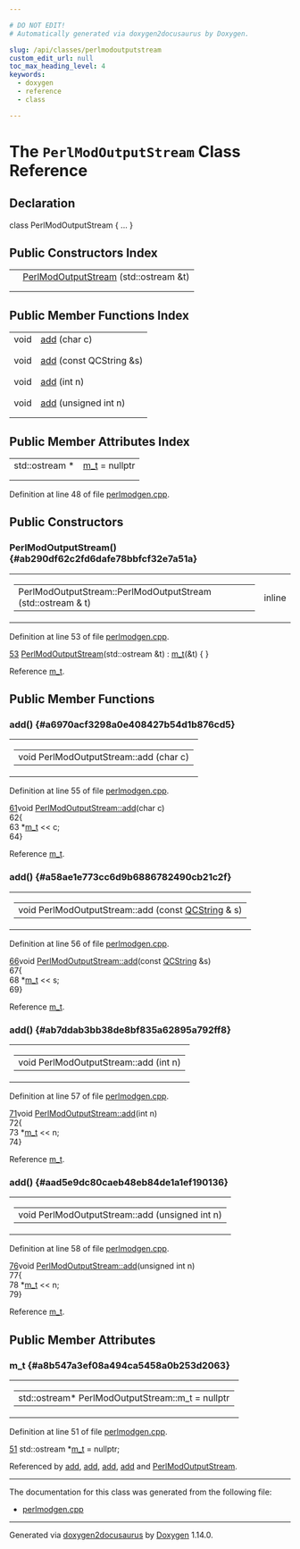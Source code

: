 ```yaml
---

# DO NOT EDIT!
# Automatically generated via doxygen2docusaurus by Doxygen.

slug: /api/classes/perlmodoutputstream
custom_edit_url: null
toc_max_heading_level: 4
keywords:
  - doxygen
  - reference
  - class

---
```


<div class="doxyPage">

# The `PerlModOutputStream` Class Reference



## Declaration

<div class="doxyDeclaration">
class PerlModOutputStream { ... }
</div>

## Public Constructors Index

<table class="doxyMembersIndex">

<tr class="doxyMemberIndexItem">
<td class="doxyMemberIndexItemType" align="left" valign="top"></td>
<td class="doxyMemberIndexItemName" align="left" valign="top"><a href="#ab290df62c2fd6dafe78bbfcf32e7a51a">PerlModOutputStream</a> (std::ostream &amp;t)</td>
</tr>
<tr class="doxyMemberIndexDescription">
<td class="doxyMemberIndexDescriptionLeft"></td>
<td class="doxyMemberIndexDescriptionRight">
</td>
</tr>
<tr class="doxyMemberIndexSeparator">
<td class="doxyMemberIndexSeparator" colspan="2"></td>
</tr>

</table>

## Public Member Functions Index

<table class="doxyMembersIndex">

<tr class="doxyMemberIndexItem">
<td class="doxyMemberIndexItemType" align="left" valign="top">void</td>
<td class="doxyMemberIndexItemName" align="left" valign="top"><a href="#a6970acf3298a0e408427b54d1b876cd5">add</a> (char c)</td>
</tr>
<tr class="doxyMemberIndexDescription">
<td class="doxyMemberIndexDescriptionLeft"></td>
<td class="doxyMemberIndexDescriptionRight">
</td>
</tr>
<tr class="doxyMemberIndexSeparator">
<td class="doxyMemberIndexSeparator" colspan="2"></td>
</tr>

<tr class="doxyMemberIndexItem">
<td class="doxyMemberIndexItemType" align="left" valign="top">void</td>
<td class="doxyMemberIndexItemName" align="left" valign="top"><a href="#a58ae1e773cc6d9b6886782490cb21c2f">add</a> (const QCString &amp;s)</td>
</tr>
<tr class="doxyMemberIndexDescription">
<td class="doxyMemberIndexDescriptionLeft"></td>
<td class="doxyMemberIndexDescriptionRight">
</td>
</tr>
<tr class="doxyMemberIndexSeparator">
<td class="doxyMemberIndexSeparator" colspan="2"></td>
</tr>

<tr class="doxyMemberIndexItem">
<td class="doxyMemberIndexItemType" align="left" valign="top">void</td>
<td class="doxyMemberIndexItemName" align="left" valign="top"><a href="#ab7ddab3bb38de8bf835a62895a792ff8">add</a> (int n)</td>
</tr>
<tr class="doxyMemberIndexDescription">
<td class="doxyMemberIndexDescriptionLeft"></td>
<td class="doxyMemberIndexDescriptionRight">
</td>
</tr>
<tr class="doxyMemberIndexSeparator">
<td class="doxyMemberIndexSeparator" colspan="2"></td>
</tr>

<tr class="doxyMemberIndexItem">
<td class="doxyMemberIndexItemType" align="left" valign="top">void</td>
<td class="doxyMemberIndexItemName" align="left" valign="top"><a href="#aad5e9dc80caeb48eb84de1a1ef190136">add</a> (unsigned int n)</td>
</tr>
<tr class="doxyMemberIndexDescription">
<td class="doxyMemberIndexDescriptionLeft"></td>
<td class="doxyMemberIndexDescriptionRight">
</td>
</tr>
<tr class="doxyMemberIndexSeparator">
<td class="doxyMemberIndexSeparator" colspan="2"></td>
</tr>

</table>

## Public Member Attributes Index

<table class="doxyMembersIndex">

<tr class="doxyMemberIndexItem">
<td class="doxyMemberIndexItemType" align="left" valign="top">std::ostream *</td>
<td class="doxyMemberIndexItemName" align="left" valign="top"><a href="#a8b547a3ef08a494ca5458a0b253d2063">m_t</a> = nullptr</td>
</tr>
<tr class="doxyMemberIndexDescription">
<td class="doxyMemberIndexDescriptionLeft"></td>
<td class="doxyMemberIndexDescriptionRight">
</td>
</tr>
<tr class="doxyMemberIndexSeparator">
<td class="doxyMemberIndexSeparator" colspan="2"></td>
</tr>

</table>


<p>Definition at line 48 of file <a href="/web-doxygen/docs/api/files/src/perlmodgen-cpp">perlmodgen.cpp</a>.</p>


<div class="doxySectionDef">

## Public Constructors

### PerlModOutputStream() {#ab290df62c2fd6dafe78bbfcf32e7a51a}

<div class="doxyMemberItem">
<div class="doxyMemberProto">
<table class="doxyMemberLabels">
<tr class="doxyMemberLabels">
<td class="doxyMemberLabelsLeft">
<table class="doxyMemberName">
<tr>
<td class="doxyMemberName">PerlModOutputStream::PerlModOutputStream (std::ostream &amp; t)</td>
</tr>
</table>
</td>
<td class="doxyMemberLabelsRight">
<span class="doxyMemberLabels">
<span class="doxyMemberLabel inline">inline</span>
</span>
</td>
</tr>
</table>
</div>
<div class="doxyMemberDoc">



<p>Definition at line 53 of file <a href="/web-doxygen/docs/api/files/src/perlmodgen-cpp">perlmodgen.cpp</a>.</p>


<div class="doxyProgramListing">

<div class="doxyCodeLine"><span class="doxyLineNumber"><a href="#ab290df62c2fd6dafe78bbfcf32e7a51a">53</a></span><span class="doxyLineContent"><span class="doxyHighlight">    <a href="#ab290df62c2fd6dafe78bbfcf32e7a51a">PerlModOutputStream</a>(std::ostream &amp;t) : <a href="#a8b547a3ef08a494ca5458a0b253d2063">m_t</a>(&amp;t) { }</span></span></div>

</div>


<p>Reference <a href="#a8b547a3ef08a494ca5458a0b253d2063">m_t</a>.</p>

</div>
</div>

</div>

<div class="doxySectionDef">

## Public Member Functions

### add() {#a6970acf3298a0e408427b54d1b876cd5}

<div class="doxyMemberItem">
<div class="doxyMemberProto">
<table class="doxyMemberLabels">
<tr class="doxyMemberLabels">
<td class="doxyMemberLabelsLeft">
<table class="doxyMemberName">
<tr>
<td class="doxyMemberName">void PerlModOutputStream::add (char c)</td>
</tr>
</table>
</td>
</tr>
</table>
</div>
<div class="doxyMemberDoc">



<p>Definition at line 55 of file <a href="/web-doxygen/docs/api/files/src/perlmodgen-cpp">perlmodgen.cpp</a>.</p>


<div class="doxyProgramListing">

<div class="doxyCodeLine"><span class="doxyLineNumber"><a href="#a6970acf3298a0e408427b54d1b876cd5">61</a></span><span class="doxyLineContent"><span class="doxyHighlightKeywordType">void</span><span class="doxyHighlight"> <a href="#a6970acf3298a0e408427b54d1b876cd5">PerlModOutputStream::add</a>(</span><span class="doxyHighlightKeywordType">char</span><span class="doxyHighlight"> c)</span></span></div>
<div class="doxyCodeLine"><span class="doxyLineNumber">62</span><span class="doxyLineContent"><span class="doxyHighlight">{</span></span></div>
<div class="doxyCodeLine"><span class="doxyLineNumber">63</span><span class="doxyLineContent"><span class="doxyHighlight">  *<a href="#a8b547a3ef08a494ca5458a0b253d2063">m_t</a> &lt;&lt; c;</span></span></div>
<div class="doxyCodeLine"><span class="doxyLineNumber">64</span><span class="doxyLineContent"><span class="doxyHighlight">}</span></span></div>

</div>


<p>Reference <a href="#a8b547a3ef08a494ca5458a0b253d2063">m_t</a>.</p>

</div>
</div>

### add() {#a58ae1e773cc6d9b6886782490cb21c2f}

<div class="doxyMemberItem">
<div class="doxyMemberProto">
<table class="doxyMemberLabels">
<tr class="doxyMemberLabels">
<td class="doxyMemberLabelsLeft">
<table class="doxyMemberName">
<tr>
<td class="doxyMemberName">void PerlModOutputStream::add (const <a href="/web-doxygen/docs/api/classes/qcstring">QCString</a> &amp; s)</td>
</tr>
</table>
</td>
</tr>
</table>
</div>
<div class="doxyMemberDoc">



<p>Definition at line 56 of file <a href="/web-doxygen/docs/api/files/src/perlmodgen-cpp">perlmodgen.cpp</a>.</p>


<div class="doxyProgramListing">

<div class="doxyCodeLine"><span class="doxyLineNumber"><a href="#a58ae1e773cc6d9b6886782490cb21c2f">66</a></span><span class="doxyLineContent"><span class="doxyHighlightKeywordType">void</span><span class="doxyHighlight"> <a href="#a6970acf3298a0e408427b54d1b876cd5">PerlModOutputStream::add</a>(</span><span class="doxyHighlightKeyword">const</span><span class="doxyHighlight"> <a href="/web-doxygen/docs/api/classes/qcstring">QCString</a> &amp;s)</span></span></div>
<div class="doxyCodeLine"><span class="doxyLineNumber">67</span><span class="doxyLineContent"><span class="doxyHighlight">{</span></span></div>
<div class="doxyCodeLine"><span class="doxyLineNumber">68</span><span class="doxyLineContent"><span class="doxyHighlight">  *<a href="#a8b547a3ef08a494ca5458a0b253d2063">m_t</a> &lt;&lt; s;</span></span></div>
<div class="doxyCodeLine"><span class="doxyLineNumber">69</span><span class="doxyLineContent"><span class="doxyHighlight">}</span></span></div>

</div>


<p>Reference <a href="#a8b547a3ef08a494ca5458a0b253d2063">m_t</a>.</p>

</div>
</div>

### add() {#ab7ddab3bb38de8bf835a62895a792ff8}

<div class="doxyMemberItem">
<div class="doxyMemberProto">
<table class="doxyMemberLabels">
<tr class="doxyMemberLabels">
<td class="doxyMemberLabelsLeft">
<table class="doxyMemberName">
<tr>
<td class="doxyMemberName">void PerlModOutputStream::add (int n)</td>
</tr>
</table>
</td>
</tr>
</table>
</div>
<div class="doxyMemberDoc">



<p>Definition at line 57 of file <a href="/web-doxygen/docs/api/files/src/perlmodgen-cpp">perlmodgen.cpp</a>.</p>


<div class="doxyProgramListing">

<div class="doxyCodeLine"><span class="doxyLineNumber"><a href="#ab7ddab3bb38de8bf835a62895a792ff8">71</a></span><span class="doxyLineContent"><span class="doxyHighlightKeywordType">void</span><span class="doxyHighlight"> <a href="#a6970acf3298a0e408427b54d1b876cd5">PerlModOutputStream::add</a>(</span><span class="doxyHighlightKeywordType">int</span><span class="doxyHighlight"> n)</span></span></div>
<div class="doxyCodeLine"><span class="doxyLineNumber">72</span><span class="doxyLineContent"><span class="doxyHighlight">{</span></span></div>
<div class="doxyCodeLine"><span class="doxyLineNumber">73</span><span class="doxyLineContent"><span class="doxyHighlight">  *<a href="#a8b547a3ef08a494ca5458a0b253d2063">m_t</a> &lt;&lt; n;</span></span></div>
<div class="doxyCodeLine"><span class="doxyLineNumber">74</span><span class="doxyLineContent"><span class="doxyHighlight">}</span></span></div>

</div>


<p>Reference <a href="#a8b547a3ef08a494ca5458a0b253d2063">m_t</a>.</p>

</div>
</div>

### add() {#aad5e9dc80caeb48eb84de1a1ef190136}

<div class="doxyMemberItem">
<div class="doxyMemberProto">
<table class="doxyMemberLabels">
<tr class="doxyMemberLabels">
<td class="doxyMemberLabelsLeft">
<table class="doxyMemberName">
<tr>
<td class="doxyMemberName">void PerlModOutputStream::add (unsigned int n)</td>
</tr>
</table>
</td>
</tr>
</table>
</div>
<div class="doxyMemberDoc">



<p>Definition at line 58 of file <a href="/web-doxygen/docs/api/files/src/perlmodgen-cpp">perlmodgen.cpp</a>.</p>


<div class="doxyProgramListing">

<div class="doxyCodeLine"><span class="doxyLineNumber"><a href="#aad5e9dc80caeb48eb84de1a1ef190136">76</a></span><span class="doxyLineContent"><span class="doxyHighlightKeywordType">void</span><span class="doxyHighlight"> <a href="#a6970acf3298a0e408427b54d1b876cd5">PerlModOutputStream::add</a>(</span><span class="doxyHighlightKeywordType">unsigned</span><span class="doxyHighlight"> </span><span class="doxyHighlightKeywordType">int</span><span class="doxyHighlight"> n)</span></span></div>
<div class="doxyCodeLine"><span class="doxyLineNumber">77</span><span class="doxyLineContent"><span class="doxyHighlight">{</span></span></div>
<div class="doxyCodeLine"><span class="doxyLineNumber">78</span><span class="doxyLineContent"><span class="doxyHighlight">  *<a href="#a8b547a3ef08a494ca5458a0b253d2063">m_t</a> &lt;&lt; n;</span></span></div>
<div class="doxyCodeLine"><span class="doxyLineNumber">79</span><span class="doxyLineContent"><span class="doxyHighlight">}</span></span></div>

</div>


<p>Reference <a href="#a8b547a3ef08a494ca5458a0b253d2063">m_t</a>.</p>

</div>
</div>

</div>

<div class="doxySectionDef">

## Public Member Attributes

### m\_t {#a8b547a3ef08a494ca5458a0b253d2063}

<div class="doxyMemberItem">
<div class="doxyMemberProto">
<table class="doxyMemberLabels">
<tr class="doxyMemberLabels">
<td class="doxyMemberLabelsLeft">
<table class="doxyMemberName">
<tr>
<td class="doxyMemberName">std::ostream* PerlModOutputStream::m_t = nullptr</td>
</tr>
</table>
</td>
</tr>
</table>
</div>
<div class="doxyMemberDoc">



<p>Definition at line 51 of file <a href="/web-doxygen/docs/api/files/src/perlmodgen-cpp">perlmodgen.cpp</a>.</p>


<div class="doxyProgramListing">

<div class="doxyCodeLine"><span class="doxyLineNumber"><a href="#a8b547a3ef08a494ca5458a0b253d2063">51</a></span><span class="doxyLineContent"><span class="doxyHighlight">    std::ostream *<a href="#a8b547a3ef08a494ca5458a0b253d2063">m_t</a> = </span><span class="doxyHighlightKeyword">nullptr</span><span class="doxyHighlight">;</span></span></div>

</div>


<p>Referenced by <a href="#a6970acf3298a0e408427b54d1b876cd5">add</a>, <a href="#a58ae1e773cc6d9b6886782490cb21c2f">add</a>, <a href="#ab7ddab3bb38de8bf835a62895a792ff8">add</a>, <a href="#aad5e9dc80caeb48eb84de1a1ef190136">add</a> and <a href="#ab290df62c2fd6dafe78bbfcf32e7a51a">PerlModOutputStream</a>.</p>

</div>
</div>

</div>

<hr/>

The documentation for this class was generated from the following file:

<ul>
<li><a href="/web-doxygen/docs/api/files/src/perlmodgen-cpp">perlmodgen.cpp</a></li>
</ul>

<hr/>

<p class="doxyGeneratedBy">Generated via <a href="https://github.com/xpack/doxygen2docusaurus">doxygen2docusaurus</a> by <a href="https://www.doxygen.nl">Doxygen</a> 1.14.0.</p>

</div>
